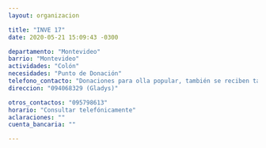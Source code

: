 ```yaml
---
layout: organizacion

title: "INVE 17"
date: 2020-05-21 15:09:43 -0300

departamento: "Montevideo"
barrio: "Montevideo"
actividades: "Colón"
necesidades: "Punto de Donación"
telefono_contacto: "Donaciones para olla popular, también se reciben tapa bocas y productos de limpieza"
direccion: "094068329 (Gladys)"

otros_contactos: "095798613"
horario: "Consultar telefónicamente"
aclaraciones: ""
cuenta_bancaria: ""

---
```

